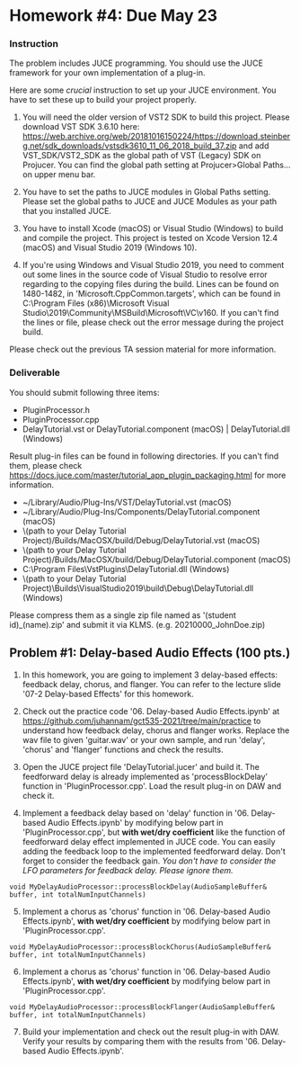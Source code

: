 # Homework #4: Due May 23

### Instruction
The problem includes JUCE programming. You should use the JUCE framework for your own implementation of a plug-in.

Here are some *crucial* instruction to set up your JUCE environment. You have to set these up to build your project properly.
1. You will need the older version of VST2 SDK to build this project. Please download VST SDK 3.6.10 here: https://web.archive.org/web/20181016150224/https://download.steinberg.net/sdk_downloads/vstsdk3610_11_06_2018_build_37.zip and add VST\_SDK/VST2\_SDK as the global path of VST (Legacy) SDK on Projucer. You can find the global path setting at Projucer\>Global Paths... on upper menu bar.

2. You have to set the paths to JUCE modules in Global Paths setting. Please set the global paths to JUCE and JUCE Modules as your path that you installed JUCE.

3. You have to install Xcode (macOS) or Visual Studio (Windows) to build and compile the project. This project is tested on Xcode Version 12.4 (macOS) and Visual Studio 2019 (Windows 10).

4. If you're using Windows and Visual Studio 2019, you need to comment out some lines in the source code of Visual Studio to resolve error regarding to the copying files during the build. Lines can be found on 1480-1482, in 'Microsoft.CppCommon.targets', which can be found in C:\Program Files (x86)\Microsoft Visual Studio\2019\Community\MSBuild\Microsoft\VC\v160. If you can't find the lines or file, please check out the error message during the project build. 

Please check out the previous TA session material for more information.

### Deliverable 
You should submit following three items:
<ul>
<li>PluginProcessor.h</li>
<li>PluginProcessor.cpp</li>
<li>DelayTutorial.vst or DelayTutorial.component (macOS) | DelayTutorial.dll (Windows)</li>
</ul>

Result plug-in files can be found in following directories. If you can't find them, please check https://docs.juce.com/master/tutorial_app_plugin_packaging.html for more information.
<ul>
<li>~/Library/Audio/Plug-Ins/VST/DelayTutorial.vst (macOS)</li>
<li>~/Library/Audio/Plug-Ins/Components/DelayTutorial.component (macOS)</li>
<li>\(path to your Delay Tutorial Project)/Builds/MacOSX/build/Debug/DelayTutorial.vst (macOS)</li>
<li>\(path to your Delay Tutorial Project)/Builds/MacOSX/build/Debug/DelayTutorial.component (macOS)</li>
<li>C:\Program Files\VstPlugins\DelayTutorial.dll (Windows)</li>
<li>\(path to your Delay Tutorial Project)\Builds\VisualStudio2019\build\Debug\DelayTutorial.dll (Windows)</li>
</ul>

Please compress them as a single zip file named as '(student id)\_(name).zip' and submit it via KLMS. (e.g. 20210000\_JohnDoe.zip)

## Problem #1: Delay-based Audio Effects  (100 pts.)

1. In this homework, you are going to implement 3 delay-based effects: feedback delay, chorus, and flanger. You can refer to the lecture slide '07-2 Delay-based Effects' for this homework.

2. Check out the practice code '06. Delay-based Audio Effects.ipynb' at https://github.com/juhannam/gct535-2021/tree/main/practice to understand how feedback delay, chorus and flanger works. Replace the wav file to given 'guitar.wav' or your own sample, and run 'delay', 'chorus' and 'flanger' functions and check the results.

3. Open the JUCE project file 'DelayTutorial.jucer' and build it. The feedforward delay is already implemented as 'processBlockDelay' function in 'PluginProcessor.cpp'. Load the result plug-in on DAW and check it.

4. Implement a feedback delay based on 'delay' function in '06. Delay-based Audio Effects.ipynb' by modifying below part in 'PluginProcessor.cpp', but **with wet/dry coefficient** like the function of feedforward delay effect implemented in JUCE code. You can easily adding the feedback loop to the implemented feedforward delay. Don't forget to consider the feedback gain. *You don't have to consider the LFO parameters for feedback delay. Please ignore them.*

```
void MyDelayAudioProcessor::processBlockDelay(AudioSampleBuffer& buffer, int totalNumInputChannels)
```

5. Implement a chorus as 'chorus' function in '06. Delay-based Audio Effects.ipynb', **with wet/dry coefficient** by modifying below part in 'PluginProcessor.cpp'. 

```
void MyDelayAudioProcessor::processBlockChorus(AudioSampleBuffer& buffer, int totalNumInputChannels)
```

6. Implement a chorus as 'chorus' function in '06. Delay-based Audio Effects.ipynb', **with wet/dry coefficient**  by modifying below part in 'PluginProcessor.cpp'. 

```
void MyDelayAudioProcessor::processBlockFlanger(AudioSampleBuffer& buffer, int totalNumInputChannels)
```

7. Build your implementation and check out the result plug-in with DAW. Verify your results by comparing them with the results from '06. Delay-based Audio Effects.ipynb'.
